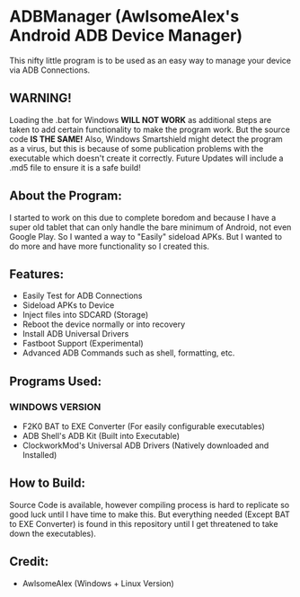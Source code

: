  
# ADBManager (AwlsomeAlex's Android ADB Device Manager)
This nifty little program is to be used as an easy way to manage your device via ADB Connections. 

## WARNING!
Loading the .bat for Windows **WILL NOT WORK** as additional steps are taken to add certain functionality to make the program work. But the source code **IS THE SAME!** Also, Windows Smartshield might detect the program as a virus, but this is because of some publication problems with the executable which doesn't create it correctly. Future Updates will include a .md5 file to ensure it is a safe build!

## About the Program:
I started to work on this due to complete boredom and because I have a super old tablet that can only handle the bare minimum of Android, not even Google Play. So I wanted a way to "Easily" sideload APKs. But I wanted to do more and have more functionality so I created this.

## Features:
* Easily Test for ADB Connections
* Sideload APKs to Device
* Inject files into SDCARD (Storage)
* Reboot the device normally or into recovery
* Install ADB Universal Drivers
* Fastboot Support (Experimental)
* Advanced ADB Commands such as shell, formatting, etc.

## Programs Used:
### WINDOWS VERSION
* F2K0 BAT to EXE Converter (For easily configurable executables)
* ADB Shell's ADB Kit (Built into Executable)
* ClockworkMod's Universal ADB Drivers (Natively downloaded and Installed)

## How to Build:
Source Code is available, however compiling process is hard to replicate so good luck until I have time to make this. But everything needed (Except BAT to EXE Converter) is found in this repository until I get threatened to take down the executables).

## Credit:
* AwlsomeAlex (Windows + Linux Version)
